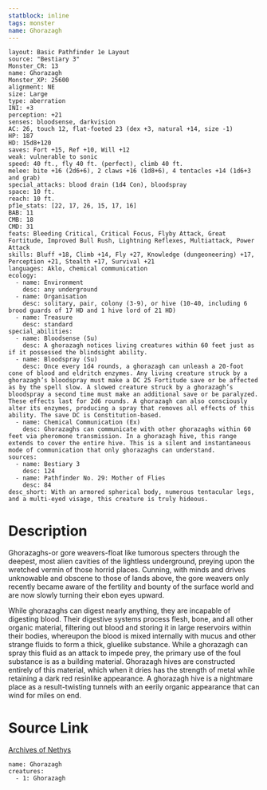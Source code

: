 ```yaml
---
statblock: inline
tags: monster
name: Ghorazagh
---
```

```statblock
layout: Basic Pathfinder 1e Layout
source: "Bestiary 3"
Monster_CR: 13
name: Ghorazagh
Monster_XP: 25600
alignment: NE
size: Large
type: aberration
INI: +3
perception: +21
senses: bloodsense, darkvision
AC: 26, touch 12, flat-footed 23 (dex +3, natural +14, size -1)
HP: 187
HD: 15d8+120
saves: Fort +15, Ref +10, Will +12
weak: vulnerable to sonic
speed: 40 ft., fly 40 ft. (perfect), climb 40 ft.
melee: bite +16 (2d6+6), 2 claws +16 (1d8+6), 4 tentacles +14 (1d6+3 and grab)
special_attacks: blood drain (1d4 Con), bloodspray
space: 10 ft.
reach: 10 ft.
pf1e_stats: [22, 17, 26, 15, 17, 16]
BAB: 11
CMB: 18
CMD: 31
feats: Bleeding Critical, Critical Focus, Flyby Attack, Great Fortitude, Improved Bull Rush, Lightning Reflexes, Multiattack, Power Attack
skills: Bluff +18, Climb +14, Fly +27, Knowledge (dungeoneering) +17, Perception +21, Stealth +17, Survival +21
languages: Aklo, chemical communication
ecology:
  - name: Environment
    desc: any underground
  - name: Organisation
    desc: solitary, pair, colony (3-9), or hive (10-40, including 6 brood guards of 17 HD and 1 hive lord of 21 HD)
  - name: Treasure
    desc: standard
special_abilities:
  - name: Bloodsense (Su)
    desc: A ghorazagh notices living creatures within 60 feet just as if it possessed the blindsight ability.
  - name: Bloodspray (Su)
    desc: Once every 1d4 rounds, a ghorazagh can unleash a 20-foot cone of blood and eldritch enzymes. Any living creature struck by a ghorazagh’s bloodspray must make a DC 25 Fortitude save or be affected as by the spell slow. A slowed creature struck by a ghorazagh’s bloodspray a second time must make an additional save or be paralyzed. These effects last for 2d6 rounds. A ghorazagh can also consciously alter its enzymes, producing a spray that removes all effects of this ability. The save DC is Constitution-based.
  - name: Chemical Communication (Ex)
    desc: Ghorazaghs can communicate with other ghorazaghs within 60 feet via pheromone transmission. In a ghorazagh hive, this range extends to cover the entire hive. This is a silent and instantaneous mode of communication that only ghorazaghs can understand.
sources:
  - name: Bestiary 3
    desc: 124
  - name: Pathfinder No. 29: Mother of Flies
    desc: 84
desc_short: With an armored spherical body, numerous tentacular legs, and a multi-eyed visage, this creature is truly hideous.
```
# Description
Ghorazaghs-or gore weavers-float like tumorous specters through the deepest, most alien cavities of the lightless underground, preying upon the wretched vermin of those horrid places. Cunning, with minds and drives unknowable and obscene to those of lands above, the gore weavers only recently became aware of the fertility and bounty of the surface world and are now slowly turning their ebon eyes upward.

While ghorazaghs can digest nearly anything, they are incapable of digesting blood. Their digestive systems process flesh, bone, and all other organic material, filtering out blood and storing it in large reservoirs within their bodies, whereupon the blood is mixed internally with mucus and other strange fluids to form a thick, gluelike substance. While a ghorazagh can spray this fluid as an attack to impede prey, the primary use of the foul substance is as a building material. Ghorazagh hives are constructed entirely of this material, which when it dries has the strength of metal while retaining a dark red resinlike appearance. A ghorazagh hive is a nightmare place as a result-twisting tunnels with an eerily organic appearance that can wind for miles on end.
# Source Link
[Archives of Nethys](https://aonprd.com/MonsterDisplay.aspx?ItemName=Ghorazagh)
```encounter-table
name: Ghorazagh
creatures:
  - 1: Ghorazagh
```
